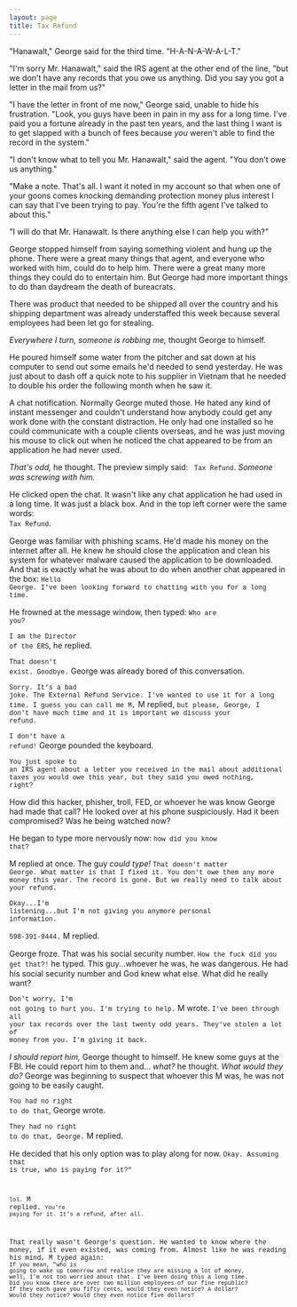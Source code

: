 ```yaml
---
layout: page
title: Tax Refund
---
```


"Hanawalt," George said for the third time. "H-A-N-A-W-A-L-T."

"I'm sorry Mr. Hanawalt," said the IRS agent at the other end of the line, "but we don't have any
records that you owe us anything. Did you say you got a letter in the mail from us?"

"I have the letter in front of me now," George said, unable to hide his frustration. "Look,
you guys have been in pain in my ass for a long time. I've paid you a fortune already in the past ten years,
and the last thing I want is to get slapped with a bunch of fees because
*you* weren't able to find the record in the system."

"I don't know what to tell you Mr. Hanawalt," said the agent. "You don't owe us anything."

"Make a note. That's all. I want it noted in my account so that when one of your goons comes knocking
demanding protection money plus interest I can say that I've been trying to pay. You're the fifth agent I've
talked to about this."

"I will do that Mr. Hanawalt. Is there anything else I can help you with?"

George stopped himself from saying something violent and hung up the phone.
There were a great many things that agent, and everyone who worked with him, could do
to help him. There were a great many more things they could do to entertain him.
But George had more important things to do than daydream the death of bureacrats. 

There was product that needed to be shipped all
over the country and his shipping department was already understaffed this week because several employees
had been let go for stealing.

*Everywhere I turn, someone is robbing me,* thought George to himself.

He poured himself some water from the pitcher and sat down at his computer to send out some emails
he'd needed to send yesterday. He was just about to dash off a quick note to his supplier
in Vietnam that he needed to double his order the following month when he saw it.

A chat notification. Normally George muted those. He hated any kind of instant messenger and couldn't understand
how anybody could get any work done with the constant distraction. He only had one installed so he could communicate with a couple clients overseas, and he was
just moving his mouse to click out when he noticed the chat appeared to be from an application he
had never used. 

*That's odd,* he thought. The preview simply said: <code style="font-family: courier new, monospace;"> Tax Refund</code>. *Someone was screwing with him.*

He clicked open the chat. It wasn't like any chat application he had used in a long time. It was just a black box. And in the top left corner were the same words: <code style="font-family: courier new, monospace;"> Tax Refund</code>. 

George was familiar with phishing scams. He'd made his money on the internet after all. He knew he should close the application and clean his system for whatever malware caused the application to be downloaded. And that is exactly
what he was about to do when another chat appeared in the box: <code style="font-family: courier new, monospace;">Hello George. I've been looking forward to chatting with you for a long time.</code>

He frowned at the message window, then typed: <code style="font-family: courier new, monospace;">Who are you?</code>

<code style="font-family: courier new, monospace;">I am the Director of the ERS</code>, he replied.

<code style="font-family: courier new, monospace;">That doesn't exist. Goodbye.</code> George was already bored of this conversation.

<code style="font-family: courier new, monospace;">Sorry. It's a bad joke. The External Refund Service. I've wanted to use it for a long time. I guess you can call me M,</code> M replied, <code style="font-family: courier new, monospace;">but please, George, I don't have much time and it is important we discuss your refund.</code>

<code style="font-family: courier new, monospace;">I don't have a refund!</code> George pounded the keyboard.

<code style="font-family: courier new, monospace;">You just spoke to an IRS agent about a letter you received in the mail about additional taxes you would owe this year, but they said you owed nothing, right?</code> 

How did this hacker, phisher, troll, FED, or whoever he was know George had made that call? He looked over at his phone suspiciously. Had it been compromised? Was he being watched now? 

He began to type more nervously now: <code style="font-family: courier new, monospace;">how did you know that?</code>

M replied at once. The guy *could type!* <code style="font-family: courier new, monospace;">That doesn't matter George. What matter is that I fixed it. You don't owe them any more money this year. The record is gone. But we really need to talk about your refund.</code>

<code style="font-family: courier new, monospace;">Okay...I'm listening...but I'm not giving you anymore personal information.</code>

<code style="font-family: courier new, monospace;">598-391-9444.</code> M replied.

George froze. That was his social security number. <code style="font-family: courier new, monospace;">How the fuck did you get that?!</code> he typed. This guy...whoever he was, he was dangerous. He had his social security number and God knew what else. What did he really want?

<code style="font-family: courier new, monospace;">Don't worry, I'm not going to hurt you. I'm trying to help.</code> M wrote. <code style="font-family: courier new, monospace;">I've been through all your tax records over the last twenty odd years. They've stolen a lot of money from you. I'm giving it back.</code>

*I should report him,* George thought to himself. He knew some guys at the FBI. He could report him to them and... *what?* he thought. *What would they do?* George was beginning to suspect that whoever this M was, he was not going to be easily caught.

<code style="font-family: courier new, monospace;">You had no right to do that</code>, George wrote.

<code style="font-family: courier new, monospace;">They had no right to do that, George.</code> M replied.

He decided that his only option was to play along for now. <code style="font-family: courier new, monospace;">Okay. Assuming that is true, who is paying for it?"
  
<code style="font-family: courier new, monospace;">lol.</code> M replied. <code style="font-family: courier new, monospace;">You're paying for it. It's a refund, after all.</code>

That really wasn't George's question. He wanted to know where the money, if it even existed, was coming from. Almost like he was reading his mind, M typed again: <code style="font-family: courier new, monospace;">If you mean, "who is going to wake up tomorrow and realise they are missing a lot of money, well, I'm not too worried about that. I've been doing this a long time. Did you know there are over two million employees of our fine republic? If they each gave you fifty cents, would they even notice? A dollar? Would they notice? Would they even notice five dollars?</code>


